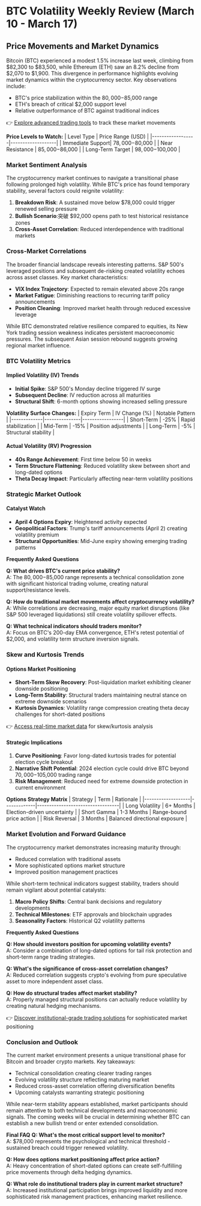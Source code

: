 # BTC Volatility Weekly Review (March 10 - March 17)

## Price Movements and Market Dynamics

Bitcoin (BTC) experienced a modest 1.5% increase last week, climbing from $82,300 to $83,500, while Ethereum (ETH) saw an 8.2% decline from $2,070 to $1,900. This divergence in performance highlights evolving market dynamics within the cryptocurrency sector. Key observations include:

- BTC's price stabilization within the $80,000-$85,000 range
- ETH's breach of critical $2,000 support level
- Relative outperformance of BTC against traditional indices

👉 [Explore advanced trading tools](https://bit.ly/okx-bonus) to track these market movements

**Price Levels to Watch:**
| Level Type       | Price Range (USD) |
|------------------|-------------------|
| Immediate Support| $78,000-$80,000   |
| Near Resistance  | $85,000-$86,000   |
| Long-Term Target | $98,000-$100,000  |

### Market Sentiment Analysis
The cryptocurrency market continues to navigate a transitional phase following prolonged high volatility. While BTC's price has found temporary stability, several factors could reignite volatility:

1. **Breakdown Risk**: A sustained move below $78,000 could trigger renewed selling pressure
2. **Bullish Scenario**:突破 $92,000 opens path to test historical resistance zones
3. **Cross-Asset Correlation**: Reduced interdependence with traditional markets

### Cross-Market Correlations

The broader financial landscape reveals interesting patterns. S&P 500's leveraged positions and subsequent de-risking created volatility echoes across asset classes. Key market characteristics:

- **VIX Index Trajectory**: Expected to remain elevated above 20s range
- **Market Fatigue**: Diminishing reactions to recurring tariff policy announcements
- **Position Cleaning**: Improved market health through reduced excessive leverage

While BTC demonstrated relative resilience compared to equities, its New York trading session weakness indicates persistent macroeconomic pressures. The subsequent Asian session rebound suggests growing regional market influence.

### BTC Volatility Metrics

#### Implied Volatility (IV) Trends
- **Initial Spike**: S&P 500's Monday decline triggered IV surge
- **Subsequent Decline**: IV reduction across all maturities
- **Structural Shift**: 6-month options showing increased selling pressure

**Volatility Surface Changes:**
| Expiry Term | IV Change (%) | Notable Pattern |
|-------------|---------------|-----------------|
| Short-Term  | -25%          | Rapid stabilization |
| Mid-Term    | -15%          | Position adjustments |
| Long-Term   | -5%           | Structural stability |

#### Actual Volatility (RV) Progression
- **40s Range Achievement**: First time below 50 in weeks
- **Term Structure Flattening**: Reduced volatility skew between short and long-dated options
- **Theta Decay Impact**: Particularly affecting near-term volatility positions

### Strategic Market Outlook

#### Catalyst Watch
- **April 4 Options Expiry**: Heightened activity expected
- **Geopolitical Factors**: Trump's tariff announcements (April 2) creating volatility premium
- **Structural Opportunities**: Mid-June expiry showing emerging trading patterns

**Frequently Asked Questions**

**Q: What drives BTC's current price stability?**  
A: The $80,000-$85,000 range represents a technical consolidation zone with significant historical trading volume, creating natural support/resistance levels.

**Q: How do traditional market movements affect cryptocurrency volatility?**  
A: While correlations are decreasing, major equity market disruptions (like S&P 500 leveraged liquidations) still create volatility spillover effects.

**Q: What technical indicators should traders monitor?**  
A: Focus on BTC's 200-day EMA convergence, ETH's retest potential of $2,000, and volatility term structure inversion signals.

### Skew and Kurtosis Trends

#### Options Market Positioning
- **Short-Term Skew Recovery**: Post-liquidation market exhibiting cleaner downside positioning
- **Long-Term Stability**: Structural traders maintaining neutral stance on extreme downside scenarios
- **Kurtosis Dynamics**: Volatility range compression creating theta decay challenges for short-dated positions

👉 [Access real-time market data](https://bit.ly/okx-bonus) for skew/kurtosis analysis

#### Strategic Implications
1. **Curve Positioning**: Favor long-dated kurtosis trades for potential election cycle breakout
2. **Narrative Shift Potential**: 2024 election cycle could drive BTC beyond $70,000-$105,000 trading range
3. **Risk Management**: Reduced need for extreme downside protection in current environment

**Options Strategy Matrix**
| Strategy          | Term        | Rationale                        |
|-------------------|-------------|----------------------------------|
| Long Volatility   | 6+ Months   | Election-driven uncertainty      |
| Short Gamma       | 1-3 Months  | Range-bound price action         |
| Risk Reversal     | 3 Months    | Balanced directional exposure    |

### Market Evolution and Forward Guidance

The cryptocurrency market demonstrates increasing maturity through:

- Reduced correlation with traditional assets
- More sophisticated options market structure
- Improved position management practices

While short-term technical indicators suggest stability, traders should remain vigilant about potential catalysts:

1. **Macro Policy Shifts**: Central bank decisions and regulatory developments
2. **Technical Milestones**: ETF approvals and blockchain upgrades
3. **Seasonality Factors**: Historical Q2 volatility patterns

**Frequently Asked Questions**

**Q: How should investors position for upcoming volatility events?**  
A: Consider a combination of long-dated options for tail risk protection and short-term range trading strategies.

**Q: What's the significance of cross-asset correlation changes?**  
A: Reduced correlation suggests crypto's evolving from pure speculative asset to more independent asset class.

**Q: How do structural trades affect market stability?**  
A: Properly managed structural positions can actually reduce volatility by creating natural hedging mechanisms.

👉 [Discover institutional-grade trading solutions](https://bit.ly/okx-bonus) for sophisticated market positioning

### Conclusion and Outlook

The current market environment presents a unique transitional phase for Bitcoin and broader crypto markets. Key takeaways:

- Technical consolidation creating clearer trading ranges
- Evolving volatility structure reflecting maturing market
- Reduced cross-asset correlation offering diversification benefits
- Upcoming catalysts warranting strategic positioning

While near-term stability appears established, market participants should remain attentive to both technical developments and macroeconomic signals. The coming weeks will be crucial in determining whether BTC can establish a new bullish trend or enter extended consolidation.

**Final FAQ**
**Q: What's the most critical support level to monitor?**  
A: $78,000 represents the psychological and technical threshold - sustained breach could trigger renewed volatility.

**Q: How does options market positioning affect price action?**  
A: Heavy concentration of short-dated options can create self-fulfilling price movements through delta hedging dynamics.

**Q: What role do institutional traders play in current market structure?**  
A: Increased institutional participation brings improved liquidity and more sophisticated risk management practices, enhancing market resilience.
